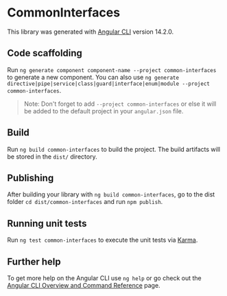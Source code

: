 # CommonInterfaces

This library was generated with [Angular CLI](https://github.com/angular/angular-cli) version 14.2.0.

## Code scaffolding

Run `ng generate component component-name --project common-interfaces` to generate a new component. You can also use `ng generate directive|pipe|service|class|guard|interface|enum|module --project common-interfaces`.
> Note: Don't forget to add `--project common-interfaces` or else it will be added to the default project in your `angular.json` file. 

## Build

Run `ng build common-interfaces` to build the project. The build artifacts will be stored in the `dist/` directory.

## Publishing

After building your library with `ng build common-interfaces`, go to the dist folder `cd dist/common-interfaces` and run `npm publish`.

## Running unit tests

Run `ng test common-interfaces` to execute the unit tests via [Karma](https://karma-runner.github.io).

## Further help

To get more help on the Angular CLI use `ng help` or go check out the [Angular CLI Overview and Command Reference](https://angular.io/cli) page.
